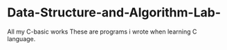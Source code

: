 # Data-Structure-and-Algorithm-Lab-
All my C-basic works
These are programs i wrote when learning C language.
